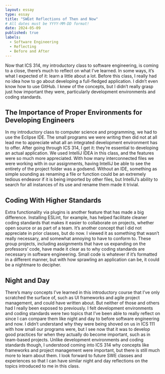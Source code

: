 ```yaml
---
layout: essay
type: essay
title: "SWEet Reflections of Then and Now"
# All dates must be YYYY-MM-DD format!
date: 2024-05-09
published: true
labels:
  - Software Engineering
  - Reflecting
  - Before and After
---
```


Now that ICS 314, my introductory class to software engineering, is coming to a close, there’s much to reflect on what I’ve learned. In some ways, it’s what I expected of it: learn a little about a lot. Before this class, I really had no idea how to go about developing a full-fledged application. I didn’t even know how to use GitHub. I knew of the concepts, but I didn’t really grasp just how important they were, particularly development environments and coding standards.

## The Importance of Proper Environments for Developing Engineers

In my introductory class to computer science and programming, we had to use the Eclipse IDE. The small programs we were writing then did not at all lead me to appreciate what all an integrated development environment has to offer. After going through ICS 314, I get it: they’re essential to developing an actual application. We used IntelliJ IDEA in this class, and the features were so much more appreciated. With how many interconnected files we were working with in our assignments, having IntelliJ be able to see the entirety of the project folder was a godsend. Without an IDE, something as simple sounding as renaming a file or function could be an extremely tedious endeavor if it is being imported by other files, but IntelliJ’s ability to search for all instances of its use and rename them made it trivial. 

## Coding With Higher Standards

Extra functionality via plugins is another feature that has made a big difference. Installing ESLint, for example, has helped facilitate cleaner coding standards that makes it easier to collaborate on projects, whether open source or as part of a team. It’s another concept that I did not appreciate in prior classes, but do now. I viewed it as something that wasn’t really necessary, and somewhat annoying to have to conform to. These group projects, including assignments that have us expanding on the professors’ code, have made it clear as to why coding standards are necessary in software engineering. Small code is whatever if it’s formatted in a different manner, but with how sprawling an application can be, it could be a nightmare to decipher.

## Night and Day 

There’s many concepts I’ve learned in this introductory course that I’ve only scratched the surface of, such as UI frameworks and agile project management, and could have written about. But neither of those and others had I really been exposed to previously. I felt development environments and coding standards were two topics that I’ve been able to really reflect on since I can compare them like night and day to before software engineering and now. I didn’t understand why they were being shoved on us in ICS 111 with how small our programs were, but I see now that it was to develop good practices for when they actually do become important, such as in team-based projects. Unlike development environments and coding standards though, I understood coming into ICS 314 why concepts like frameworks and project management were important, but there is still much more to learn about them. I look forward to future SWE classes and experiences so that I can have similar night and day reflections on the topics introduced to me in this class.

